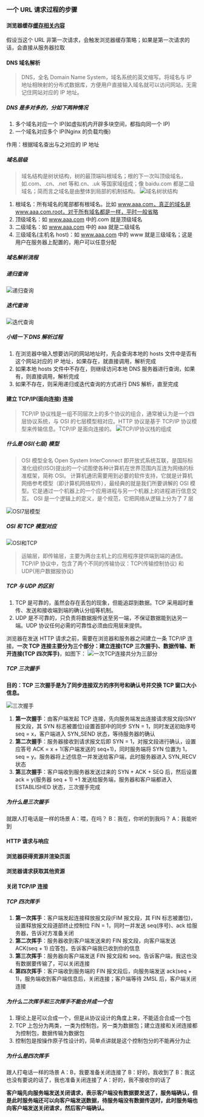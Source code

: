 <!--
 * @Author: your name
 * @Date: 2020-06-24 09:08:19
 * @LastEditTime: 2022-03-11 10:40:19
 * @LastEditors: Please set LastEditors
 * @Description: In User Settings Edit
 * @FilePath: /learningnotes/整理/一个URL的请求过程.md
-->

### 一个 URL 请求过程的步骤

#### 浏览器缓存[缓存相关内容](./性能优化.md)

假设当这个 URL 非第一次请求，会触发浏览器缓存策略；如果是第一次请求的话，会直接从服务器拉取

#### DNS 域名解析

> DNS，全名 Domain Name System，域名系统的英文缩写。将域名与 IP 地址相映射的分布式数据库，方便用户直接输入域名就可以访问网站，无需记住网站对应的 IP 地址。

##### DNS 是多对多的，分如下两种情况

1. 多个域名对应一个 IP(如虚拟机内开辟多块空间，都指向同一个 IP)
2. 一个域名对应多个 IP(Nginx 的负载均衡)

作用：根据域名查出与之对应的 IP 地址

##### 域名层级

> 域名结构是树状结构，树的最顶端叫根域名；根的下一次叫顶级域名，如.com、.cn、.net 等和.cn、.uk 等国家域组成；像 baidu.com 都是二级域名；简而言之域名是由整体到局部的机制结构。
> ![域名树状结构](<域名层级(树状结构).png>)

1. 根域名：所有域名的尾部都有根域名。比如 www.aaa.com，真正的域名是 www.aaa.com.root，对于所有域名都是一样，平时一般省略
2. 顶级域名：如 www.aaa.com 中的.com 就是顶级域名
3. 二级域名：如 www.aaa.com 中的 aaa 就是二级域名
4. 三级域名(主机名 host)：如 www.aaa.com 中的 www 就是三级域名；这是用户在服务器上配置的，用户可以任意分配

##### 域名解析流程

##### 递归查询

![递归查询](DNS递归查询.png)

##### 迭代查询

![迭代查询](DNS迭代查询.png)

##### 小结一下 DNS 解析过程

1. 在浏览器中输入想要访问的网站地址时，先会查询本地的 hosts 文件中是否有这个网站对应的 IP 地址，如果存在，就直接调用，解析完成
2. 如果本地 hosts 文件中不存在，则继续访问本地 DNS 服务器进行查询，如果有，则直接调用，解析完成
3. 如果不存在，则采用递归或迭代查询的方式进行 DNS 解析，直至完成

#### 建立 TCP/IP(面向连接) 连接

> TCP/IP 协议栈是一组不同层次上的多个协议的组合，通常被认为是一个四层协议系统，与 OSI 的七层模型相对应。HTTP 协议是基于 TCP/IP 协议模型来传输信息。TCP/IP 是面向连接的。
> ![TCP/IP协议栈的组成](TCPIP.jpg)

##### 什么是 OSI(七层) 模型

> OSI 模型全名 Open System InterConnect 即开放式系统互联，是国际标准化组织(ISO)提出的一个试图使各种计算机在世界范围内互连为网络的标准框架，简称 OSI。
> 计算机通讯需要用到必要的软件支持，它就是计算机网络参考模型（即计算机网络软件），最经典的就是我们所要讲解的 OSI 模型。它是通过一个机器上的一个应用进程与另一个机器上的进程进行信息交互。
> OSI 是一个逻辑上的定义，是个规范，它把网络从逻辑上分为了 7 层

![OSI7层模型](OSI.png)

##### OSI 和 TCP 模型对应

![OSI和TCP](OSI和TCP模型.png)

> 运输层，即传输层，主要为两台主机上的应用程序提供端到端的通信。TCP/IP 协议中，包含了两个不同的传输协议：TCP(传输控制协议) 和 UDP(用户数据报协议)

##### TCP 与 UDP 的区别

1. TCP 是可靠的，虽然会存在丢包的现象，但能追踪到数据。TCP 采用超时重传、发送和接收端到端的确认分组等机制。
2. UDP 是不可靠的，只负责将数据报传送至另一端，不保证数据能到达另一端。UDP 协议任何必需的可靠性必须由应用层来提供。

浏览器在发送 HTTP 请求之前，需要在浏览器和服务器之间建立一条 TCP/IP 连接。**一次 TCP 连接主要分为三个部分：建立连接(TCP 三次握手)、数据传输、断开连接(TCP 四次挥手)**，如图下：
![一次TCP连接共分为三部分](一次TCP连接的三步.png)

##### TCP 三次握手

**目的：TCP 三次握手是为了同步连接双方的序列号和确认号并交换 TCP 窗口大小信息。**

![三次握手](TCP三次握手.jpg)

1. **第一次握手**：由客户端发起 TCP 连接，先向服务端发出连接请求报文段(SNY 报文段，其 SYN 标志被置位)设置首部中的同步 SYN = 1，同时发送初始序号 seq = x，客户端进入 SYN_SEND 状态，等待服务器的确认
2. **第二次握手**：服务器接收到请求报文后即 SYN = 1，对报文段进行确认，设置应答号 ACK = x + 1(客户端发送的 seq+1)，同时服务端将 SYN 位置为 1，seq = y。服务器将上述信息一并发送给客户端，此时服务器进入 SYN_RECV 状态
3. **第三次握手**：客户端收到服务器发送过来的 SYN + ACK + SEQ 后，然后设置 ack = y(服务器 seq + 1) +1 发送给服务端，服务器和客户端都进入 ESTABLISHED 状态，三次握手完成

##### 为什么是三次握手

就跟人打电话是一样的场景
A：喂，在吗？
B：我在，你听的到我吗？
A：我能听到

#### HTTP 请求与响应

#### 浏览器获得资源并渲染页面

#### 浏览器请求获取其他资源

#### 关闭 TCP/IP 连接

##### TCP 四次挥手

1. **第一次挥手**：客户端发起连接释放报文段(FIM 报文段，其 FIN 标志被置位)，设置释放报文段道部终止控制位 FIN = 1，同时一并发送 seq(序号)、ack 给服务器，告诉对方准备关闭
2. **第二次挥手**：服务器收到客户端发送来的 FIN 报文段，向客户端发送 ACK(seq + 1) 应答包，告诉客户端我已收到你的信息
3. **第三次挥手**：服务器向客户端发送 FIN 报文段和 seq，告诉客户端，我这也没有数据要传输了，可以关闭连接
4. **第四次挥手**：客户端收到服务端的 FIN 报文段后，向服务端发送 ack(seq + 1)，服务端收到客户端信息后，关闭连接；客户端等待 2MSL 后，客户端关闭连接

##### 为什么二次挥手和三次挥手不能合并成一个包

1. 理论上是可以合成一个，但是从协议设计的角度上来，不能适合合成一个包
2. TCP 上包分为两类，一类为控制包，另一类为数据包；建立连接和关闭连接都为控制包，数据传输为数据包
3. 控制包是按操作原子性设计的，简单点讲就是这个控制包分的不能再分为止

##### 为什么是四次挥手

跟人打电话一样的场景
A：B，我要准备关闭连接了
B：好的，我收到了
B：我这也没有要说的话了，我也准备关闭连接了
A：好的，我不接收你的话了

**客户端先向服务端发送关闭请求，表示客户端没有数据要发送了，服务端确认，但是此时服务端还可以向客户端发送数据，待服务端没有数据传送时，此时服务端也向客户端发送关闭请求，然后客户端确认。**
